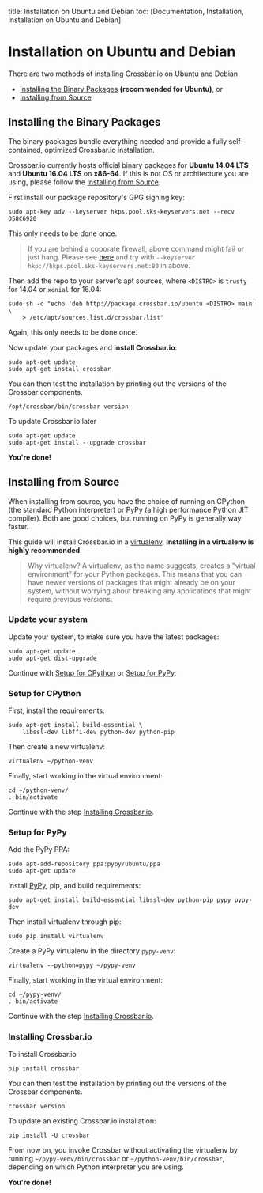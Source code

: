 title: Installation on Ubuntu and Debian
toc: [Documentation, Installation, Installation on Ubuntu and Debian]

# Installation on Ubuntu and Debian

There are two methods of installing Crossbar.io on Ubuntu and Debian

* [Installing the Binary Packages](#installing-the-official-distribution) **(recommended for Ubuntu)**, or
* [Installing from Source](#installing-from-source)

## Installing the Binary Packages

The binary packages bundle everything needed and provide a fully self-contained, optimized Crossbar.io installation.

Crossbar.io currently hosts official binary packages for **Ubuntu 14.04 LTS** and **Ubuntu 16.04 LTS** on **x86-64**. If this is not OS or architecture you are using, please follow the [Installing from Source](#installing-from-source).

First install our package repository's GPG signing key:

    sudo apt-key adv --keyserver hkps.pool.sks-keyservers.net --recv D58C6920

This only needs to be done once.

> If you are behind a coporate firewall, above command might fail or just hang. Please see [here](http://support.gpgtools.org/kb/faq/cant-reach-key-server-are-you-behind-a-company-firewall) and try with `--keyserver hkp://hkps.pool.sks-keyservers.net:80` in above.

Then add the repo to your server's apt sources, where ``<DISTRO>`` is ``trusty`` for 14.04 or ``xenial`` for 16.04:

    sudo sh -c "echo 'deb http://package.crossbar.io/ubuntu <DISTRO> main' \
        > /etc/apt/sources.list.d/crossbar.list"

Again, this only needs to be done once.

Now update your packages and **install Crossbar.io**:

    sudo apt-get update
    sudo apt-get install crossbar

You can then test the installation by printing out the versions of the Crossbar components.

    /opt/crossbar/bin/crossbar version

To update Crossbar.io later

    sudo apt-get update
    sudo apt-get install --upgrade crossbar

**You're done!**


## Installing from Source

When installing from source, you have the choice of running on CPython (the standard Python interpreter) or PyPy (a high performance Python JIT compiler). Both are good choices, but running on PyPy is generally way faster.

This guide will install Crossbar.io in a [virtualenv](http://docs.python-guide.org/en/latest/dev/virtualenvs/). **Installing in a virtualenv is highly recommended**.

> Why virtualenv? A virtualenv, as the name suggests, creates a "virtual environment" for your Python packages. This means that you can have newer versions of packages that might already be on your system, without worrying about breaking any applications that might require previous versions.


### Update your system

Update your system, to make sure you have the latest packages:

    sudo apt-get update
    sudo apt-get dist-upgrade

Continue with [Setup for CPython](#setup-for-cpython) or [Setup for PyPy](#setup-for-pypy).


### Setup for CPython

First, install the requirements:

    sudo apt-get install build-essential \
        libssl-dev libffi-dev python-dev python-pip

Then create a new virtualenv:

    virtualenv ~/python-venv

Finally, start working in the virtual environment:

    cd ~/python-venv/
    . bin/activate

Continue with the step [Installing Crossbar.io](#installing-crossbar.io).


### Setup for PyPy

Add the PyPy PPA:

    sudo apt-add-repository ppa:pypy/ubuntu/ppa
    sudo apt-get update

Install [PyPy](http://pypy.org/), pip, and build requirements:

    sudo apt-get install build-essential libssl-dev python-pip pypy pypy-dev

Then install virtualenv through pip:

    sudo pip install virtualenv

Create a PyPy virtualenv in the directory `pypy-venv`:

    virtualenv --python=pypy ~/pypy-venv

Finally, start working in the virtual environment:

    cd ~/pypy-venv/
    . bin/activate

Continue with the step [Installing Crossbar.io](#installing-crossbar.io).


### Installing Crossbar.io

To install Crossbar.io

    pip install crossbar

You can then test the installation by printing out the versions of the Crossbar components.

    crossbar version

To update an existing Crossbar.io installation:

    pip install -U crossbar

From now on, you invoke Crossbar without activating the virtualenv by running `~/pypy-venv/bin/crossbar` or `~/python-venv/bin/crossbar`, depending on which Python interpreter you are using.

**You're done!**
